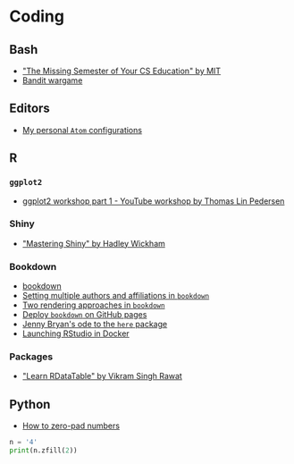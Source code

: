 # Coding

## Bash

- ["The Missing Semester of Your CS Education" by MIT](https://missing.csail.mit.edu/)
- [Bandit wargame](https://overthewire.org/wargames/bandit/)

## Editors

- [My personal `Atom` configurations](https://lennartwittkuhn.com/.atom/)

## R

### `ggplot2`

- [ggplot2 workshop part 1 - YouTube workshop by Thomas Lin Pedersen](https://www.youtube.com/watch?v=h29g21z0a68&feature=youtu.be)

### Shiny

- ["Mastering Shiny" by Hadley Wickham](https://mastering-shiny.org/)

### Bookdown

- [bookdown](https://bookdown.org/yihui/bookdown/)
- [Setting multiple authors and affiliations in `bookdown`](https://bookdown.org/yihui/rmarkdown-cookbook/multiple-authors.html)
- [Two rendering approaches in `bookdown`](https://bookdown.org/yihui/bookdown/new-session.html)
- [Deploy `bookdown` on GitHub pages](https://bookdown.org/yihui/bookdown/github.html)
- [Jenny Bryan's ode to the `here` package](https://github.com/jennybc/here_here)
- [Launching RStudio in Docker](https://ropenscilabs.github.io/r-docker-tutorial/02-Launching-Docker.html)

### Packages

- ["Learn RDataTable" by Vikram Singh Rawat](https://bookdown.org/content/2746/)

## Python

- [How to zero-pad numbers](https://stackoverflow.com/a/339013)

```python
n = '4'
print(n.zfill(2))
```
